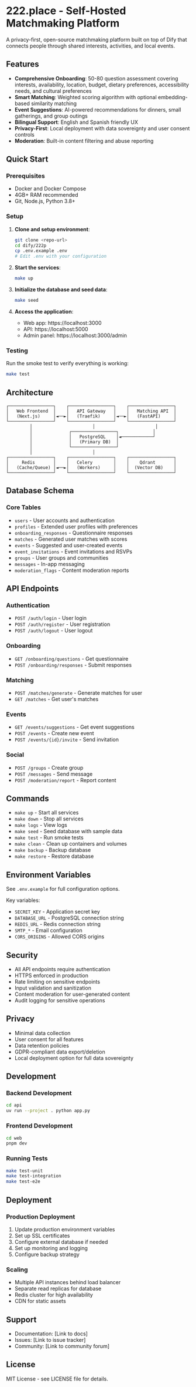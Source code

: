 # 222.place - Self-Hosted Matchmaking Platform

A privacy-first, open-source matchmaking platform built on top of Dify that connects people through shared interests, activities, and local events.

## Features

- **Comprehensive Onboarding**: 50-80 question assessment covering interests, availability, location, budget, dietary preferences, accessibility needs, and cultural preferences
- **Smart Matching**: Weighted scoring algorithm with optional embedding-based similarity matching
- **Event Suggestions**: AI-powered recommendations for dinners, small gatherings, and group outings
- **Bilingual Support**: English and Spanish friendly UX
- **Privacy-First**: Local deployment with data sovereignty and user consent controls
- **Moderation**: Built-in content filtering and abuse reporting

## Quick Start

### Prerequisites

- Docker and Docker Compose
- 4GB+ RAM recommended
- Git, Node.js, Python 3.8+

### Setup

1. **Clone and setup environment**:
   ```bash
   git clone <repo-url>
   cd dify/222p
   cp .env.example .env
   # Edit .env with your configuration
   ```

2. **Start the services**:
   ```bash
   make up
   ```

3. **Initialize the database and seed data**:
   ```bash
   make seed
   ```

4. **Access the application**:
   - Web app: https://localhost:3000
   - API: https://localhost:5000
   - Admin panel: https://localhost:3000/admin

### Testing

Run the smoke test to verify everything is working:
```bash
make test
```

## Architecture

```
┌─────────────────┐    ┌─────────────────┐    ┌─────────────────┐
│   Web Frontend  │    │   API Gateway   │    │   Matching API  │
│   (Next.js)     │◄──►│   (Traefik)     │◄──►│   (FastAPI)     │
└─────────────────┘    └─────────────────┘    └─────────────────┘
         │                       │                       │
         │              ┌─────────────────┐             │
         │              │   PostgreSQL    │◄────────────┘
         │              │   (Primary DB)  │
         │              └─────────────────┘
         │                       │
┌─────────────────┐    ┌─────────────────┐    ┌─────────────────┐
│     Redis       │    │   Celery        │    │    Qdrant       │
│   (Cache/Queue) │◄──►│   (Workers)     │    │  (Vector DB)    │
└─────────────────┘    └─────────────────┘    └─────────────────┘
```

## Database Schema

### Core Tables
- `users` - User accounts and authentication
- `profiles` - Extended user profiles with preferences
- `onboarding_responses` - Questionnaire responses
- `matches` - Generated user matches with scores
- `events` - Suggested and user-created events
- `event_invitations` - Event invitations and RSVPs
- `groups` - User groups and communities
- `messages` - In-app messaging
- `moderation_flags` - Content moderation reports

## API Endpoints

### Authentication
- `POST /auth/login` - User login
- `POST /auth/register` - User registration
- `POST /auth/logout` - User logout

### Onboarding
- `GET /onboarding/questions` - Get questionnaire
- `POST /onboarding/responses` - Submit responses

### Matching
- `POST /matches/generate` - Generate matches for user
- `GET /matches` - Get user's matches

### Events
- `GET /events/suggestions` - Get event suggestions
- `POST /events` - Create new event
- `POST /events/{id}/invite` - Send invitation

### Social
- `POST /groups` - Create group
- `POST /messages` - Send message
- `POST /moderation/report` - Report content

## Commands

- `make up` - Start all services
- `make down` - Stop all services
- `make logs` - View logs
- `make seed` - Seed database with sample data
- `make test` - Run smoke tests
- `make clean` - Clean up containers and volumes
- `make backup` - Backup database
- `make restore` - Restore database

## Environment Variables

See `.env.example` for full configuration options.

Key variables:
- `SECRET_KEY` - Application secret key
- `DATABASE_URL` - PostgreSQL connection string
- `REDIS_URL` - Redis connection string
- `SMTP_*` - Email configuration
- `CORS_ORIGINS` - Allowed CORS origins

## Security

- All API endpoints require authentication
- HTTPS enforced in production
- Rate limiting on sensitive endpoints
- Input validation and sanitization
- Content moderation for user-generated content
- Audit logging for sensitive operations

## Privacy

- Minimal data collection
- User consent for all features
- Data retention policies
- GDPR-compliant data export/deletion
- Local deployment option for full data sovereignty

## Development

### Backend Development
```bash
cd api
uv run --project . python app.py
```

### Frontend Development
```bash
cd web
pnpm dev
```

### Running Tests
```bash
make test-unit
make test-integration
make test-e2e
```

## Deployment

### Production Deployment
1. Update production environment variables
2. Set up SSL certificates
3. Configure external database if needed
4. Set up monitoring and logging
5. Configure backup strategy

### Scaling
- Multiple API instances behind load balancer
- Separate read replicas for database
- Redis cluster for high availability
- CDN for static assets

## Support

- Documentation: [Link to docs]
- Issues: [Link to issue tracker]
- Community: [Link to community forum]

## License

MIT License - see LICENSE file for details.